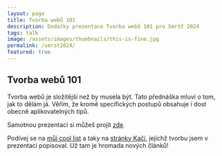 ```yaml
---
layout: page
title: Tvorba webů 101
description: Dodatky prezentace Tvorba webů 101 pro Smršť 2024
tags: talk
image: /assets/images/thumbnails/this-is-fine.jpg
permalink: /smrst2024/
featured: true
---
```


## Tvorba webů 101

Tvorba webů je složitější než by musela být. Tato přednáška mluví o tom, jak to dělám já. Věřím, že kromě specifických postupů obsahuje i dost obecně aplikovatelných tipů.

Samotnou prezentaci si můžeš projít [zde](/assets/prezentace/weby101/).

Podívej se na [můj cool list](/void/cool-sites/) a taky na [stránky Kačí](https://kaculik.cz/), jejichž tvorbu jsem v prezentaci popisoval. Už tam je hromada nových článků!